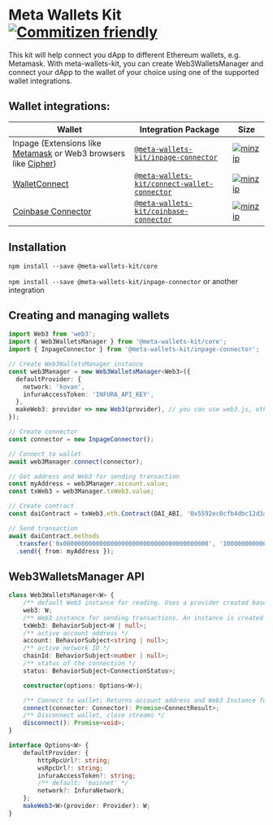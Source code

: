 # Meta Wallets Kit [![Commitizen friendly](https://img.shields.io/badge/commitizen-friendly-brightgreen.svg)](http://commitizen.github.io/cz-cli/)

This kit will help connect you dApp to different Ethereum wallets, e.g. Metamask. With meta-wallets-kit, you can create Web3WalletsManager and connect your dApp to the wallet of your choice using one of the supported wallet integrations.

## Wallet integrations:

| Wallet | Integration Package |Size |
|----|----|----|
|Inpage (Extensions like [Metamask](https://metamask.io/) or Web3 browsers like [Cipher](https://www.cipherbrowser.com/))|[`@meta-wallets-kit/inpage-connector`](./packages/inpage-connector)|[![minzip](https://badgen.net/bundlephobia/minzip/@meta-wallets-kit/inpage-connector)](https://bundlephobia.com/result?p=@meta-wallets-kit/inpage-connector@latest)|
[WalletConnect](https://walletconnect.org/)|[`@meta-wallets-kit/connect-wallet-connector`](./packages/connect-wallet-connector)|[![minzip](https://badgen.net/bundlephobia/minzip/@meta-wallets-kit/connect-wallet-connector)](https://bundlephobia.com/result?p=@meta-wallets-kit/connect-wallet-connector@latest)|
[Coinbase Connector](https://www.coinbase.com/)|[`@meta-wallets-kit/coinbase-connector`](./packages/coinbase-connector)|[![minzip](https://badgen.net/bundlephobia/minzip/@meta-wallets-kit/coinbase-connector)](https://bundlephobia.com/result?p=@meta-wallets-kit/coinbase-connector@latest)|

## Installation

`npm install --save @meta-wallets-kit/core`

`npm install --save @meta-wallets-kit/inpage-connector` or another integration

## Creating and managing wallets

```typescript
import Web3 from 'web3';
import { Web3WalletsManager } from '@meta-wallets-kit/core';
import { InpageConnector } from '@meta-wallets-kit/inpage-connector';

// Create Web3WalletsManager instance
const web3Manager = new Web3WalletsManager<Web3>({
  defaultProvider: {
    network: 'kovan',
    infuraAccessToken: 'INFURA_API_KEY',
  },
  makeWeb3: provider => new Web3(provider), // you can use web3.js, ethers.js or another suitable library
});

// Create connector
const connector = new InpageConnector();

// Connect to wallet
await web3Manager.connect(connector);

// Get address and Web3 for sending transaction
const myAddress = web3Manager.account.value;
const txWeb3 = web3Manager.txWeb3.value;

// Create contract
const daiContract = txWeb3.eth.Contract(DAI_ABI, '0x5592ec0cfb4dbc12d3ab100b257153436a1f0fea');

// Send transaction
await daiContract.methods
  .transfer('0x0000000000000000000000000000000000000000', '1000000000000000000')
  .send({ from: myAddress });
```

## Web3WalletsManager API

```typescript
class Web3WalletsManager<W> {
    /** default Web3 instance for reading. Uses a provider created based on defaultProvider options */
    web3: W;
    /** Web3 instance for sending transactions. An instance is created after connecting to the wallet and uses the wallet provider */
    txWeb3: BehaviorSubject<W | null>;
    /** active account address */
    account: BehaviorSubject<string | null>;
    /** active network ID */
    chainId: BehaviorSubject<number | null>;
    /** status of the connection */
    status: BehaviorSubject<ConnectionStatus>;

    constructor(options: Options<W>);

    /** Connect to wallet; Returns account address and Web3 Instance for sending transactions */
    connect(connector: Connector): Promise<ConnectResult>;
    /** Disconnect wallet, close streams */
    disconnect(): Promise<void>;
}

interface Options<W> {
    defaultProvider: {
        httpRpcUrl?: string;
        wsRpcUrl?: string;
        infuraAccessToken?: string;
        /** default: 'mainnet' */
        network?: InfuraNetwork;
    };
    makeWeb3<W>(provider: Provider): W;
}
```
